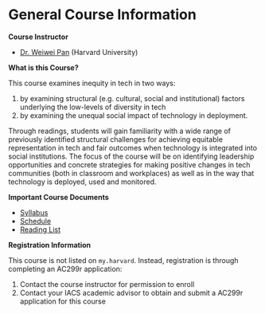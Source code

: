 # General Course Information

**Course Instructor**

- [Dr. Weiwei Pan](https://onefishy.github.io) (Harvard University) 

**What is this Course?**

This course examines inequity in tech in two ways: 

1. by examining structural (e.g. cultural, social and institutional) factors underlying the low-levels of diversity in tech 
2. by examining the unequal social impact of technology in deployment. 

Through readings, students will gain familiarity with a wide range of previously identified structural challenges for achieving equitable representation in tech and fair outcomes when technology is integrated into social institutions. The focus of the course will be on identifying leadership opportunities and concrete strategies for making positive changes in tech communities (both in classroom and workplaces) as well as in the way that technology is deployed, used and monitored.

**Important Course Documents**
- [Syllabus](./syllabus.html)
- [Schedule](./schedule.html)
- [Reading List](./reading_list.html)

**Registration Information**

This course is not listed on `my.harvard`. Instead, registration is through completing an AC299r application:
1. Contact the course instructor for permission to enroll
2. Contact your IACS academic advisor to obtain and submit a AC299r application for this course

